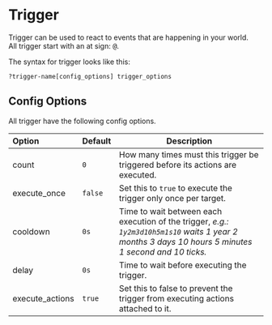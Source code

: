 # Trigger

Trigger can be used to react to events that are happening in your world.  
All trigger start with an at sign: <kbd>@</kbd>.

The syntax for trigger looks like this:

```text
?trigger-name[config_options] trigger_options
```

## Config Options

All trigger have the following config options.

| Option | Default | Description |
| :----- | ------- | ----------- |
| count | `0` | How many times must this trigger be triggered before its actions are executed. |
| execute_once | `false` | Set this to `true` to execute the trigger only once per target. |
| cooldown | `0s` | Time to wait between each execution of the trigger, *e.g.: `1y2m3d10h5m1s10` waits 1 year 2 months 3 days 10 hours 5 minutes 1 second and 10 ticks.* |
| delay | `0s` | Time to wait before executing the trigger. |
| execute_actions | `true` | Set this to false to prevent the trigger from executing actions attached to it. |

